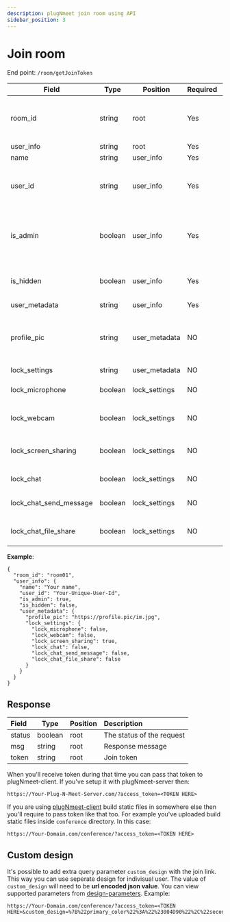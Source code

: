 ```yaml
---
description: plugNmeet join room using API
sidebar_position: 3
---
```


# Join room

End point: `/room/getJoinToken`

| Field                  | Type    | Position      | Required | Description                                                  |
| ---------------------- | ------- | ------------- | :------- | ------------------------------------------------------------ |
| room_id                | string  | root          | Yes      | Room Id that you created before to join.                     |
| user_info              | string  | root          | Yes      |                                                              |
| name                   | string  | user_info     | Yes      | User name                                                    |
| user_id                | string  | user_info     | Yes      | User unique ID. Should be unquie for every user.             |
| is_admin               | boolean | user_info     | Yes      | If true then user will be treated as an admin for this room. |
| is_hidden              | boolean | user_info     | Yes      | If true then user will be invisible in the room.             |
| user_metadata          | string  | user_info     | Yes      |                                                              |
| profile_pic            | string  | user_metadata | NO       | If you want to set user's avatar. Should be https URL.       |
| lock_settings          | string  | user_metadata | NO       |                                                              |
| lock_microphone        | boolean | lock_settings | NO       | Lock microphone for users.                                   |
| lock_webcam            | boolean | lock_settings | NO       | Lock webcam for users.                                       |
| lock_screen_sharing    | boolean | lock_settings | NO       | Lock screen share for users.                                 |
| lock_chat              | boolean | lock_settings | NO       | Lock chat for users.                                         |
| lock_chat_send_message | boolean | lock_settings | NO       | Lock send message for users.                                 |
| lock_chat_file_share   | boolean | lock_settings | NO       | Lock send file for users.                                    |

**Example**:

```
{
  "room_id": "room01",
  "user_info": {
    "name": "Your name",
    "user_id": "Your-Unique-User-Id",
    "is_admin": true,
    "is_hidden": false,
    "user_metadata": {
      "profile_pic": "https://profile.pic/im.jpg",
      "lock_settings": {
        "lock_microphone": false,
        "lock_webcam": false,
        "lock_screen_sharing": true,
        "lock_chat": false,
        "lock_chat_send_message": false,
        "lock_chat_file_share": false
      }
    }
  }
}
```

## Response

| Field  | Type    | Position | Description               |
| :----- | ------- | -------- | :------------------------ |
| status | boolean | root     | The status of the request |
| msg    | string  | root     | Response message          |
| token  | string  | root     | Join token                |

When you'll receive token during that time you can pass that token to plugNmeet-client. If you've setup it with plugNmeet-server then:

```
https://Your-Plug-N-Meet-Server.com/?access_token=<TOKEN HERE>
```

If you are using [plugNmeet-client](https://github.com/mynaparrot/plugNmeet-client) build static files in somewhere else then you'll require to pass token like that too. For example you've uploaded build static files inside `conference` directory. In this case:

```
https://Your-Domain.com/conference/?access_token=<TOKEN HERE>
```

## Custom design

It's possible to add extra query parameter `custom_design` with the join link. This way you can use seperate design for indivisual user. The value of `custom_design` will need to be **url encoded json value**. You can view supported parameters from [design-parameters](/docs/developer-guide/design-customisation#design-parameters). Example:

```
https://Your-Domain.com/conference/?access_token=<TOKEN HERE>&custom_design=%7B%22primary_color%22%3A%22%23004D90%22%2C%22secondary_color%22%3A%22%2324AEF7%22%7D
```
